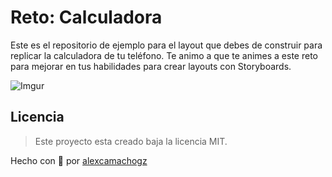 # Reto: Calculadora

Este es el repositorio de ejemplo para el layout que debes de construir para replicar la calculadora de tu teléfono. Te animo a que te animes a este reto para mejorar en tus habilidades para crear layouts con Storyboards.

![Imgur](https://i.imgur.com/YOfJjda.png)

## Licencia
> Este proyecto esta creado baja la licencia MIT.

Hecho con 💚 por [alexcamachogz](https://twitter.com/alexcamachogz)
